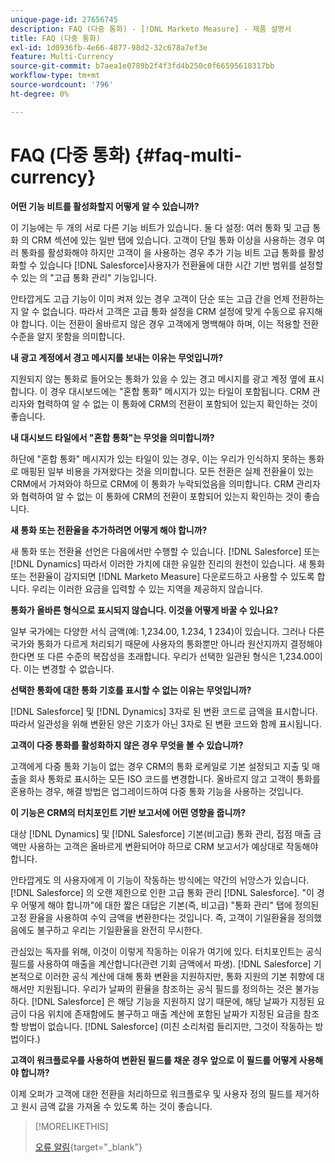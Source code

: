 ```yaml
---
unique-page-id: 27656745
description: FAQ (다중 통화) - [!DNL Marketo Measure] - 제품 설명서
title: FAQ (다중 통화)
exl-id: 1d0936fb-4e66-4877-98d2-32c678a7ef3e
feature: Multi-Currency
source-git-commit: b7aea1e0789b2f4f3fd4b250c0f66595618317bb
workflow-type: tm+mt
source-wordcount: '796'
ht-degree: 0%

---
```


# FAQ (다중 통화) {#faq-multi-currency}

**어떤 기능 비트를 활성화할지 어떻게 알 수 있습니까?**

이 기능에는 두 개의 서로 다른 기능 비트가 있습니다. 둘 다 설정: 여러 통화 및 고급 통화 의 CRM 섹션에 있는 일반 탭에 있습니다. 고객이 단일 통화 이상을 사용하는 경우 여러 통화를 활성화해야 하지만 고객이 을 사용하는 경우 추가 기능 비트 고급 통화를 활성화할 수 있습니다 [!DNL Salesforce]사용자가 전환율에 대한 시간 기반 범위를 설정할 수 있는 의 &quot;고급 통화 관리&quot; 기능입니다.

안타깝게도 고급 기능이 이미 켜져 있는 경우 고객이 단순 또는 고급 간을 언제 전환하는지 알 수 없습니다. 따라서 고객은 고급 통화 설정을 CRM 설정에 맞게 수동으로 유지해야 합니다. 이는 전환이 올바르지 않은 경우 고객에게 명백해야 하며, 이는 적용할 전환 수준을 알지 못함을 의미합니다.

**내 광고 계정에서 경고 메시지를 보내는 이유는 무엇입니까?**

지원되지 않는 통화로 들어오는 통화가 있을 수 있는 경고 메시지를 광고 계정 옆에 표시합니다. 이 경우 대시보드에는 &quot;혼합 통화&quot; 메시지가 있는 타일이 포함됩니다. CRM 관리자와 협력하여 알 수 없는 이 통화에 CRM의 전환이 포함되어 있는지 확인하는 것이 좋습니다.

**내 대시보드 타일에서 &quot;혼합 통화&quot;는 무엇을 의미합니까?**

하단에 &quot;혼합 통화&quot; 메시지가 있는 타일이 있는 경우, 이는 우리가 인식하지 못하는 통화로 매핑된 일부 비용을 가져왔다는 것을 의미합니다. 모든 전환은 실제 전환율이 있는 CRM에서 가져와야 하므로 CRM에 이 통화가 누락되었음을 의미합니다. CRM 관리자와 협력하여 알 수 없는 이 통화에 CRM의 전환이 포함되어 있는지 확인하는 것이 좋습니다.

**새 통화 또는 전환율을 추가하려면 어떻게 해야 합니까?**

새 통화 또는 전환율 선언은 다음에서만 수행할 수 있습니다. [!DNL Salesforce] 또는 [!DNL Dynamics] 따라서 이러한 가치에 대한 유일한 진리의 원천이 있습니다. 새 통화 또는 전환율이 감지되면 [!DNL Marketo Measure] 다운로드하고 사용할 수 있도록 합니다. 우리는 이러한 요금을 입력할 수 있는 지역을 제공하지 않습니다.

**통화가 올바른 형식으로 표시되지 않습니다. 이것을 어떻게 바꿀 수 있나요?**

일부 국가에는 다양한 서식 금액(예: 1,234.00, 1.234, 1 234)이 있습니다. 그러나 다른 국가와 통화가 다르게 처리되기 때문에 사용자의 통화뿐만 아니라 원산지까지 결정해야 한다면 또 다른 수준의 복잡성을 초래합니다. 우리가 선택한 일관된 형식은 1,234.00이다. 이는 변경할 수 없습니다.

**선택한 통화에 대한 통화 기호를 표시할 수 없는 이유는 무엇입니까?**

[!DNL Salesforce] 및 [!DNL Dynamics] 3자로 된 변환 코드로 금액을 표시합니다. 따라서 일관성을 위해 변환된 양은 기호가 아닌 3자로 된 변환 코드와 함께 표시됩니다.

**고객이 다중 통화를 활성화하지 않은 경우 무엇을 볼 수 있습니까?**

고객에게 다중 통화 기능이 없는 경우 CRM의 통화 로케일로 기본 설정되고 지출 및 매출을 회사 통화로 표시하는 모든 ISO 코드를 변경합니다. 올바르지 않고 고객이 통화를 혼용하는 경우, 해결 방법은 업그레이드하여 다중 통화 기능을 사용하는 것입니다.

**이 기능은 CRM의 터치포인트 기반 보고서에 어떤 영향을 줍니까?**

대상 [!DNL Dynamics] 및 [!DNL Salesforce] 기본(비고급) 통화 관리, 접점 매출 금액만 사용하는 고객은 올바르게 변환되어야 하므로 CRM 보고서가 예상대로 작동해야 합니다.

안타깝게도 의 사용자에게 이 기능이 작동하는 방식에는 약간의 뉘앙스가 있습니다. [!DNL Salesforce] 의 오랜 제한으로 인한 고급 통화 관리 [!DNL Salesforce]. &quot;이 경우 어떻게 해야 합니까&quot;에 대한 짧은 대답은 기본(즉, 비고급) &quot;통화 관리&quot; 탭에 정의된 고정 환율을 사용하여 수익 금액을 변환한다는 것입니다. 즉, 고객이 기일환율을 정의했음에도 불구하고 우리는 기일환율을 완전히 무시한다.

관심있는 독자를 위해, 이것이 이렇게 작동하는 이유가 여기에 있다. 터치포인트는 공식 필드를 사용하여 매출을 계산합니다(관련 기회 금액에서 파생). [!DNL Salesforce] 기본적으로 이러한 공식 계산에 대해 통화 변환을 지원하지만, 통화 지원의 기본 취향에 대해서만 지원됩니다. 우리가 날짜의 환율을 참조하는 공식 필드를 정의하는 것은 불가능하다. [!DNL Salesforce] 은 해당 기능을 지원하지 않기 때문에, 해당 날짜가 지정된 요금이 다음 위치에 존재함에도 불구하고 매출 계산에 포함된 날짜가 지정된 요금을 참조할 방법이 없습니다. [!DNL Salesforce] (미친 소리처럼 들리지만, 그것이 작동하는 방법이다.)

**고객이 워크플로우를 사용하여 변환된 필드를 채운 경우 앞으로 이 필드를 어떻게 사용해야 합니까?**

이제 오퍼가 고객에 대한 전환을 처리하므로 워크플로우 및 사용자 정의 필드를 제거하고 원시 금액 값을 가져올 수 있도록 하는 것이 좋습니다.

>[!MORELIKETHIS]
>
>[오류 알림](/help/configuration-and-setup/getting-started-with-marketo-measure/error-notifications.md){target="_blank"}
